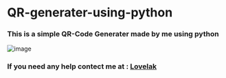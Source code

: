 # QR-generater-using-python
 ### This is a simple QR-Code Generater made by me using python

 ![image](https://cdn.discordapp.com/attachments/1189995439185985666/1299288754091196416/Screenshot_2024-10-25_132909.png?ex=671ca872&is=671b56f2&hm=5f59d5ede387602dcba84f04934ed545d2ab2f52894d51e3188d7f6cf17ee89c&)


### If you need any help contect me at : [Lovelak](http://lovelak.rf.gd)
